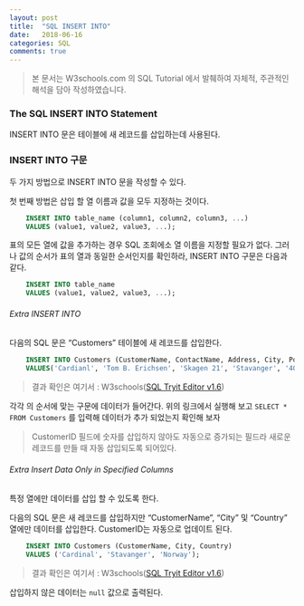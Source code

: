 ```yaml
---
layout: post
title:  "SQL INSERT INTO"
date:   2018-06-16
categories: SQL
comments: true
---
```

> 본 문서는 W3schools.com 의 SQL Tutorial 에서 발췌하여 자체적, 주관적인 해석을 담아 작성하였습니다.  

### The SQL INSERT INTO Statement
INSERT INTO 문은 테이블에 새 레코드를 삽입하는데 사용된다.

### INSERT INTO 구문
두 가지 방법으로 INSERT INTO 문을 작성할 수 있다.

첫 번째 방법은 삽입 할 열 이름과 값을 모두 지정하는 것이다.
```sql
	INSERT INTO table_name (column1, column2, column3, ...)
	VALUES (value1, value2, value3, ...);
```

표의 모든 열에 값을 추가하는 경우 SQL 조회에소 열 이름을 지정할 필요가 없다. 그러나 값의 순서가 표의 열과 동일한 순서인지를 확인하라, INSERT INTO 구문은 다음과 같다.
```sql
	INSERT INTO table_name
	VALUES (value1, value2, value3, ...);
```

###### Extra INSERT INTO
다음의 SQL 문은 “Customers” 테이블에 새 레코드를 삽입한다.
```sql
	INSERT INTO Customers (CustomerName, ContactName, Address, City, PostalCode, Country)
	VALUES('Cardianl', 'Tom B. Erichsen', 'Skagen 21', 'Stavanger', '4006', 'Norway');
```
> 결과 확인은 여기서 : W3schools([SQL Tryit Editor v1.6](https://www.w3schools.com/sql/trysql.asp?filename=trysql_insert_colname))  

각각 의 순서에 맞는 구문에 데이터가 들어간다. 위의 링크에서 실행해 보고 `SELECT * FROM Customers` 를 입력해 데이터가 추가 되었는지 확인해 보자

> CustomerID 필드에 숫자를 삽입하지 않아도 자동으로 증가되는 필드라 새로운 레코드를 만들 때 자동 삽입되도록 되어있다.  

###### Extra Insert Data Only in Specified Columns
특정 열에만 데이터를 삽입 할 수 있도록 한다.

다음의 SQL 문은 새 레코드를 삽입하지만 “CustomerName”, “City” 및 “Country” 열에만 데이터를 삽입한다. CustomerID는 자동으로 업데이트 된다.
```sql
	INSERT INTO Customers (CustomerName, City, Country)
	VALUES ('Cardinal', 'Stavanger', 'Norway');
```
> 결과 확인은 여기서 : W3schools([SQL Tryit Editor v1.6](https://www.w3schools.com/sql/trysql.asp?filename=trysql_insert_cols))  

삽입하지 않은 데이터는 `null` 값으로 출력된다.
